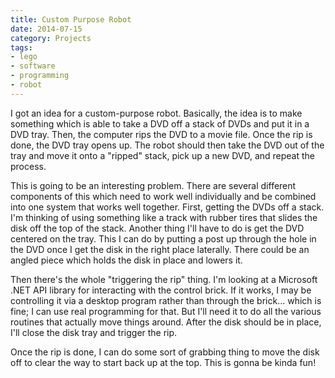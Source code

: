 ```yaml
---
title: Custom Purpose Robot
date: 2014-07-15
category: Projects
tags:
- lego
- software
- programming
- robot
---
```


I got an idea for a custom-purpose robot. Basically, the idea is to make something which is able to take a DVD off a
stack of DVDs and put it in a DVD tray. Then, the computer rips the DVD to a movie file. Once the rip is done, the DVD
tray opens up. The robot should then take the DVD out of the tray and move it onto a "ripped" stack, pick up a new DVD,
and repeat the process.

This is going to be an interesting problem. There are several different components of this which need to work well
individually and be combined into one system that works well together. First, getting the DVDs off a stack. I'm thinking
of using something like a track with rubber tires that slides the disk off the top of the stack. Another thing I'll have
to do is get the DVD centered on the tray. This I can do by putting a post up through the hole in the DVD once I get the
disk in the right place laterally. There could be an angled piece which holds the disk in place and lowers it.

Then there's the whole "triggering the rip" thing. I'm looking at a Microsoft .NET API library for interacting with the
control brick. If it works, I may be controlling it via a desktop program rather than through the brick... which is
fine; I can use real programming for that. But I'll need it to do all the various routines that actually move things
around. After the disk should be in place, I'll close the disk tray and trigger the rip.

Once the rip is done, I can do some sort of grabbing thing to move the disk off to clear the way to start back up at the
top. This is gonna be kinda fun!
